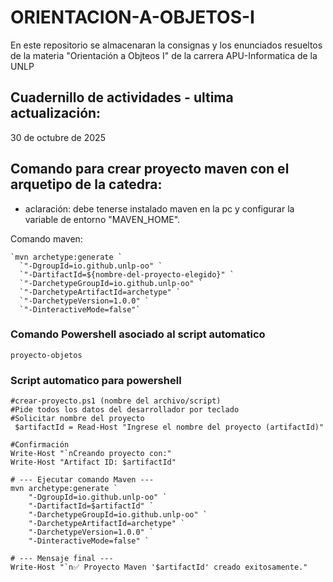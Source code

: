 # ORIENTACION-A-OBJETOS-I
En este repositorio se almacenaran la consignas y los enunciados resueltos de la materia "Orientación a Objteos I" de la carrera APU-Informatica de la UNLP

## Cuadernillo de actividades  - ultima actualización: 

30 de octubre de 2025

## Comando para crear proyecto maven con el arquetipo de la catedra:

 - aclaración: debe tenerse instalado maven en la pc y configurar la variable de entorno "MAVEN_HOME".

  Comando maven:  

  ```
  `mvn archetype:generate `
    `"-DgroupId=io.github.unlp-oo" `
    `"-DartifactId=${nombre-del-proyecto-elegido}" `
    `"-DarchetypeGroupId=io.github.unlp-oo" `
    `"-DarchetypeArtifactId=archetype" `
    `"-DarchetypeVersion=1.0.0" `
    `"-DinteractiveMode=false"`
  ```

### Comando Powershell asociado al script automatico
``` proyecto-objetos ```


### Script automatico para powershell

``` Script para crear un nuevo proyecto Maven
#crear-proyecto.ps1 (nombre del archivo/script)
#Pide todos los datos del desarrollador por teclado
#Solicitar nombre del proyecto
 $artifactId = Read-Host "Ingrese el nombre del proyecto (artifactId)"

#Confirmación
Write-Host "`nCreando proyecto con:"
Write-Host "Artifact ID: $artifactId"

# --- Ejecutar comando Maven ---
mvn archetype:generate `
    "-DgroupId=io.github.unlp-oo" `
    "-DartifactId=$artifactId" `
    "-DarchetypeGroupId=io.github.unlp-oo" `
    "-DarchetypeArtifactId=archetype" `
    "-DarchetypeVersion=1.0.0" `
    "-DinteractiveMode=false" `

# --- Mensaje final ---
Write-Host "`n✅ Proyecto Maven '$artifactId' creado exitosamente."
```

